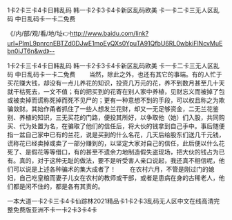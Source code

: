 1卡2卡三卡4卡日韩乱码
韩一卡2卡3卡4卡新区乱码欧美
卡一卡二卡三无人区乱码
中日乱码卡一卡二免费


《/内/部/观/看/地/址👉http://www.baidu.com/link?url=PImL9pnrcnEBTZd0DJwE1moEyQXs0YpuTA91QfbU6RL0wbkiFlNcvMuEbn0iJT6n&wd》--

1卡2卡三卡4卡日韩乱码
韩一卡2卡3卡4卡新区乱码欧美
卡一卡二卡三无人区乱码
中日乱码卡一卡二免费
　　当然，除此之外，也还有其它的事端。有的人忙于买花赚大钱，却没有一点儿养花的知识，投资几万元的花，养不到数月甚至几十天就干枯死去，一文不值；有的把买到的花寄在别人家中养植，见财忘义而被掉了包或被卖掉而谎称死掉而死不见尸的；更有一种意想不到的手段，可以权且称之为欺骗敛财。其始作甬者抓住了一些人想发兰花财，却又一无足够资金，二无兰花鉴别、养植的知识，三无买花的门路，便投其所好，以争取他（她）们入股，共同购买、代为处置为名，在骗取了他们的信任后，将大伙的钱拿到自己手中。事后随便指一盆自己家中已有的兰花，说是买到的什么名花，几天后给股东们送几千元钱，谎称花已经卖掉或卖了一部分赚到的，以坚定大家对自己的信任，此后便以什么花死了、是假花等等借口，有的甚至不遗余力地制造假失盗现场，把大伙的钱占为已有。真的，对于这种无耻的做法，要不是听受害人亲口说起，我还真不相信呢，他们可以说是上述各种骗术的集大成者了！
　　在农村六月，不管是刚过门的媳妇，自己吃皇粮而妻子儿女在农村的教师或干部，或者是患病在身的古稀老人，他们都是闲不住的，都是各有其责的。





一本大道一卡2卡三卡4卡仙踪林2021精品卡1卡2卡3乱码无人区中文在线高清完整免费版亚洲不卡一卡2卡3卡4卡
